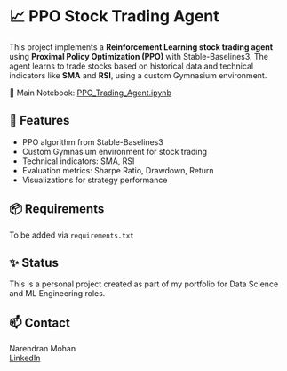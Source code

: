 # 📈 PPO Stock Trading Agent

This project implements a **Reinforcement Learning stock trading agent** using **Proximal Policy Optimization (PPO)** with Stable-Baselines3. The agent learns to trade stocks based on historical data and technical indicators like **SMA** and **RSI**, using a custom Gymnasium environment.

📘 Main Notebook: [PPO_Trading_Agent.ipynb](./PPO_Algorithm.ipynb)

## 🚀 Features
- PPO algorithm from Stable-Baselines3
- Custom Gymnasium environment for stock trading
- Technical indicators: SMA, RSI
- Evaluation metrics: Sharpe Ratio, Drawdown, Return
- Visualizations for strategy performance

## 📦 Requirements
To be added via `requirements.txt`

## ✨ Status
This is a personal project created as part of my portfolio for Data Science and ML Engineering roles.

## 📫 Contact
Narendran Mohan  
[LinkedIn](https://www.linkedin.com/in/narendran-mohan-a5801a333)  
